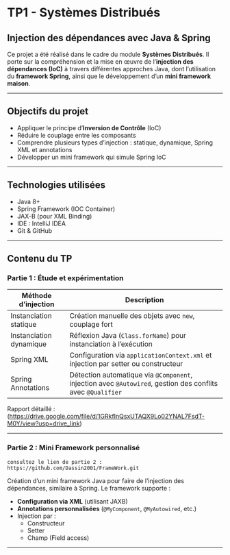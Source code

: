 #  TP1 - Systèmes Distribués
##  Injection des dépendances avec Java & Spring

Ce projet a été réalisé dans le cadre du module **Systèmes Distribués**. Il porte sur la compréhension et la mise en œuvre de l’**injection des dépendances (IoC)** à travers différentes approches Java, dont l’utilisation du **framework Spring**, ainsi que le développement d’un **mini framework maison**.

---

## Objectifs du projet

- Appliquer le principe d’**Inversion de Contrôle** (IoC)
- Réduire le couplage entre les composants
- Comprendre plusieurs types d’injection : statique, dynamique, Spring XML et annotations
- Développer un mini framework qui simule Spring IoC

---

## Technologies utilisées

- Java 8+
- Spring Framework (IOC Container)
- JAX-B (pour XML Binding)
- IDE : IntelliJ IDEA
- Git & GitHub

---

## Contenu du TP

### Partie 1 : Étude et expérimentation

| Méthode d’injection | Description |
|---------------------|-------------|
| Instanciation statique | Création manuelle des objets avec `new`, couplage fort |
| Instanciation dynamique | Réflexion Java (`Class.forName`) pour instanciation à l’exécution |
| Spring XML | Configuration via `applicationContext.xml` et injection par setter ou constructeur |
| Spring Annotations | Détection automatique via `@Component`, injection avec `@Autowired`, gestion des conflits avec `@Qualifier` |

Rapport détaillé : (https://drive.google.com/file/d/1GRkfInQsxUTAQX9Lo02YNAL7FsdT-M0Y/view?usp=drive_link)

---

### Partie 2 : Mini Framework personnalisé
    consultez le lien de partie 2 : https://github.com/Dassin2001/FrameWork.git
Création d’un mini framework Java pour faire de l’injection des dépendances, similaire à Spring. Le framework supporte :

-  **Configuration via XML** (utilisant JAXB)
-  **Annotations personnalisées** (`@MyComponent`, `@MyAutowired`, etc.)
-  Injection par :
    - Constructeur
    - Setter
    - Champ (Field access)

---



